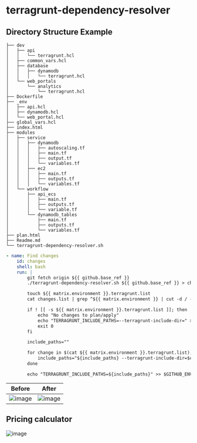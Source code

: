 # terragrunt-dependency-resolver

## Directory Structure Example
```shell
├── dev
│   ├── api
│   │   └── terragrunt.hcl
│   ├── common_vars.hcl
│   ├── database
│   │   ├── dynamodb
│   │   │   └── terragrunt.hcl
│   └── web_portals
│       └── analytics
│           └── terragrunt.hcl
├── Dockerfile
├── _env
│   ├── api.hcl
│   ├── dynamodb.hcl
│   └── web_portal.hcl
├── global_vars.hcl
├── index.html
├── modules
│   ├── service
│   │   ├── dynamodb
│   │   │   ├── autoscaling.tf
│   │   │   ├── main.tf
│   │   │   ├── output.tf
│   │   │   └── variables.tf
│   │   ├── ec2
│   │   │   ├── main.tf
│   │   │   ├── outputs.tf
│   │   │   └── variables.tf
│   └── workflow
│       ├── api_ecs
│       │   ├── main.tf
│       │   ├── outputs.tf
│       │   └── variable.tf
│       └── dynamodb_tables
│           ├── main.tf
│           ├── outputs.tf
│           └── variables.tf
├── plan.html
├── Readme.md
└── terragrunt-dependency-resolver.sh
```

```yaml
- name: Find changes
    id: changes
    shell: bash
    run: |
        git fetch origin ${{ github.base_ref }}
        ./terragrunt-dependency-resolver.sh ${{ github.base_ref }} > changes.list

        touch ${{ matrix.environment }}.terragrunt.list
        cat changes.list | grep ^${{ matrix.environment }} | cut -d / -f 2- > ${{ matrix.environment }}.terragrunt.list || true

        if ! [[ -s ${{ matrix.environment }}.terragrunt.list ]]; then
            echo "No changes to plan/apply"
            echo "TERRAGRUNT_INCLUDE_PATHS=--terragrunt-include-dir=" >> $GITHUB_ENV
            exit 0
        fi

        include_paths=""

        for change in $(cat ${{ matrix.environment }}.terragrunt.list); do
            include_paths="${include_paths} --terragrunt-include-dir=$change"
        done

        echo "TERRAGRUNT_INCLUDE_PATHS=${include_paths}" >> $GITHUB_ENV
```

| Before | After |
|-|-|
|![image](https://github.com/kritish-dhaubanjar/terragrunt-dependency-resolver/assets/25634165/10497013-ea2c-4827-a81b-44ed97103d22)|![image](https://github.com/kritish-dhaubanjar/terragrunt-dependency-resolver/assets/25634165/8c236f39-e963-4a08-9d5a-eac184c2002a)|


## Pricing calculator
![image](https://github.com/kritish-dhaubanjar/terragrunt-dependency-resolver/assets/25634165/8f7a89ab-5acf-4cb3-8543-208ecca36390)
